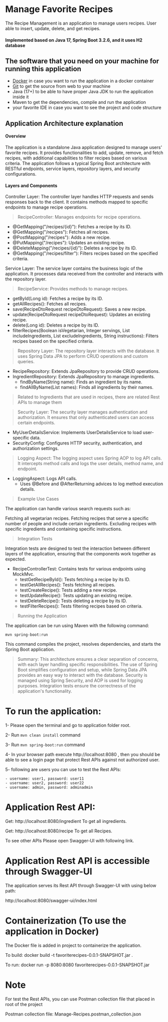 # Manage Favorite Recipes #

The Recipe Management is an application to manage users recipes.
User able to insert, update, delete, and get recipes.

#### Implemented based on Java 17, Spring Boot 3.2.6, and it uses H2 database ####

## The software that you need on your machine for running this application ##

+ [Docker](https://www.docker.com) in case you want to run the application in a docker container
+ [Git](https://git-scm.com) to get the source from web to your machine
+ Java (17+) to be able to have proper Java JDK to run the application inside it
+ Maven to get the dependencies, compile and run the application
+ your favorite IDE in case you want to see the project and code structure

## Application Architecture explanation ##

#### Overview ####

The application is a standalone Java application designed to manage users' favorite recipes. It provides functionalities
to add, update, remove, and fetch recipes, with additional capabilities to filter recipes based on various criteria. The
application follows a typical Spring Boot architecture with RESTful endpoints, service layers, repository layers, and
security configurations.

#### Layers and Components ####

Controller Layer: The controller layer handles HTTP requests and sends responses back to the client. It contains methods
mapped to specific endpoints to manage recipe operations.

> RecipeController: Manages endpoints for recipe operations.

- @GetMapping("/recipes/{id}"): Fetches a recipe by its ID.
- @GetMapping("/recipes"): Fetches all recipes.
- @PostMapping("/recipes"): Adds a new recipe.
- @PutMapping("/recipes"): Updates an existing recipe.
- @DeleteMapping("/recipes/{id}"): Deletes a recipe by its ID.
- @GetMapping("/recipes/filter"): Filters recipes based on the specified criteria.

Service Layer: The service layer contains the business logic of the application. It processes data received from the
controller and interacts with the repository layer.

> RecipeService: Provides methods to manage recipes.

- getById(Long id): Fetches a recipe by its ID.
- getAllRecipes(): Fetches all recipes.
- save(RecipeDtoRequest recipeDtoRequest): Saves a new recipe.
- update(RecipeDtoRequest recipeDtoRequest): Updates an existing recipe.
- delete(Long id): Deletes a recipe by its ID.
- filterRecipes(Boolean isVegetarian, Integer servings, List<String> includeIngredients, List<String>
  excludeIngredients, String instructions): Filters recipes based on the specified criteria.

> Repository Layer: The repository layer interacts with the database. It uses Spring Data JPA to perform CRUD operations
> and custom queries.

- RecipeRepository: Extends JpaRepository to provide CRUD operations.
- IngredientRepository: Extends JpaRepository to manage ingredients.
    - findByName(String name): Finds an ingredient by its name.
    - findAllByName(List<String> names): Finds all ingredients by their names.

> Related to Ingredients that are used in recipes, there are related Rest APIs to manage them


> Security Layer: The security layer manages authentication and authorization. It ensures that only authenticated users
> can access certain endpoints.

- MyUserDetailsService: Implements UserDetailsService to load user-specific data.
- SecurityConfig: Configures HTTP security, authentication, and authorization settings.

> Logging Aspect: The logging aspect uses Spring AOP to log API calls. It intercepts method calls and logs the user
> details, method name, and endpoint.

- LoggingAspect: Logs API calls.
    - Uses @Before and @AfterReturning advices to log method execution details.

> Example Use Cases

The application can handle various search requests such as:

Fetching all vegetarian recipes.
Fetching recipes that serve a specific number of people and include certain ingredients.
Excluding recipes with specific ingredients and containing specific instructions.

> Integration Tests

Integration tests are designed to test the interaction between different layers of the application, ensuring that the
components work together as expected.

- RecipeControllerTest: Contains tests for various endpoints using MockMvc.
    - testGetRecipeById(): Tests fetching a recipe by its ID.
    - testGetAllRecipes(): Tests fetching all recipes.
    - testCreateRecipe(): Tests adding a new recipe.
    - testUpdateRecipe(): Tests updating an existing recipe.
    - testDeleteRecipe(): Tests deleting a recipe by its ID.
    - testFilterRecipes(): Tests filtering recipes based on criteria.

> Running the Application

The application can be run using Maven with the following command:

``mvn spring-boot:run``

This command compiles the project, resolves dependencies, and starts the Spring Boot application.

> Summary: This architecture ensures a clear separation of concerns, with each layer handling specific responsibilities.
> The use of Spring Boot simplifies configuration and setup, while Spring Data JPA provides an easy way to interact with
> the database. Security is managed using Spring Security, and AOP is used for logging purposes. Integration tests
> ensure
> the correctness of the application's functionality.

# To run the application: #

1- Please open the terminal and go to application folder root.

2- Run `mvn clean install` command

3- Run `mvn spring-boot:run` command

4- In your browser path execute http://localhost:8080 , then you should be able to see a login page that protect Rest
APIs against not authorized user.

5- following are users you can use to test the Rest APIs:

    - username: user1, password: user11
    - username: user2, password: user22
    - username: admin, password: adminadmin

# Application Rest API: #

Get: http://localhost:8080/ingredient To get all ingredients.

Get: http://localhost:8080/recipe To get all Recipes.

To see other APIs Please open Swagger-UI with following link.

# Application Rest API is accessible through Swagger-UI #

The application serves its Rest API through Swagger-UI with using below path:

http://localhost:8080/swagger-ui/index.html

# Containerization (To use the application in Docker) #

The Docker file is added in project to containerize the application.

To build: docker build -t favoriterecipes-0.0.1-SNAPSHOT.jar .

To run: docker run -p 8080:8080 favoriterecipes-0.0.1-SNAPSHOT.jar

# Note #

For test the Rest APIs, you can use Postman collection file that placed in root of the project

Postman collection file: Manage-Recipes.postman_collection.json



